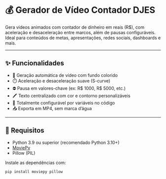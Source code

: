 # 💰 Gerador de Vídeo Contador DJES

Gera vídeos animados com contador de dinheiro em reais (R$), com aceleração e desaceleração entre marcos, além de pausas configuráveis. Ideal para conteúdos de metas, apresentações, redes sociais, dashboards e mais.

---

## ✨ Funcionalidades

- 🎥 Geração automática de vídeo com fundo colorido
- ⏱️ Aceleração e desaceleração suave (S-curve)
- ⛔ Pausa em valores-chave (ex: R$ 1000, R$ 5000, etc.)
- 🖍️ Texto centralizado com cor e contorno personalizáveis
- 🔧 Totalmente configurável por variáveis no código
- 📤 Exporta em MP4, sem marca d’água

---

## 🧰 Requisitos

- Python 3.9 ou superior (recomendado Python 3.10+)
- [MoviePy](https://zulko.github.io/moviepy/)
- Pillow (PIL)

Instale as dependências com:

```bash
pip install moviepy pillow
